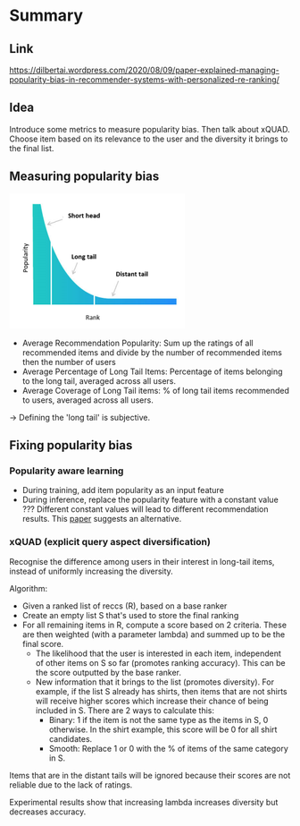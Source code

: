 # Summary

## Link

<https://dilbertai.wordpress.com/2020/08/09/paper-explained-managing-popularity-bias-in-recommender-systems-with-personalized-re-ranking/>

## Idea

Introduce some metrics to measure popularity bias. Then talk about xQUAD. Choose item based on its relevance to the user and the diversity it brings to the final list.

## Measuring popularity bias

![Alt text](1.png)

- Average Recommendation Popularity: Sum up the ratings of all recommended items and divide by the number of recommended items then the number of users
- Average Percentage of Long Tail Items: Percentage of items belonging to the long tail, averaged across all users.
- Average Coverage of Long Tail items: % of long tail items recommended to users, averaged across all users.

-> Defining the 'long tail' is subjective.

## Fixing popularity bias

### Popularity aware learning

- During training, add item popularity as an input feature
- During inference, replace the popularity feature with a constant value ??? Different constant values will lead to different recommendation results. This [paper](https://www.researchgate.net/publication/335771749_PAL_a_position-bias_aware_learning_framework_for_CTR_prediction_in_live_recommender_systems) suggests an alternative.

### xQUAD (explicit query aspect diversification)

Recognise the difference among users in their interest in long-tail items, instead of uniformly increasing the diversity.

Algorithm:

- Given a ranked list of reccs (R), based on a base ranker
- Create an empty list S that's used to store the final ranking
- For all remaining items in R, compute a score based on 2 criteria. These are then weighted (with a parameter lambda) and summed up to be the final score.
  - The likelihood that the user is interested in each item, independent of other items on S so far (promotes ranking accuracy). This can be the score outputted by the base ranker.
  - New information that it brings to the list (promotes diversity). For example, if the list S already has shirts, then items that are not shirts will receive higher scores which increase their chance of being included in S. There are 2 ways to calculate this:
    - Binary: 1 if the item is not the same type as the items in S, 0 otherwise. In the shirt example, this score will be 0 for all shirt candidates.
    - Smooth: Replace 1 or 0 with the % of items of the same category in S.

Items that are in the distant tails will be ignored because their scores are not reliable due to the lack of ratings.

Experimental results show that increasing lambda increases diversity but decreases accuracy.
